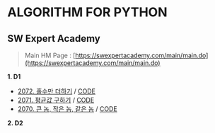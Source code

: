 # ALGORITHM FOR PYTHON

## SW Expert Academy
> Main HM Page : [https://swexpertacademy.com/main/main.do](https://swexpertacademy.com/main/main.do)

**1. D1**
* [2072. 홀수만 더하기](https://swexpertacademy.com/main/code/problem/problemList.do?problemLevel=1&problemTitle=&orderBy=FIRST_REG_DATETIME&selectCodeLang=PYTHON&select-1=&pageSize=10&pageIndex=1#none) /  [CODE](https://github.com/kisagge/Samsung-SW-Expert-Academy/commit/39dfe1d4c6f262ec541784825ad490393bf1ea42)
* [2071. 평균값 구하기](https://swexpertacademy.com/main/code/problem/problemList.do?problemLevel=1&problemTitle=&orderBy=FIRST_REG_DATETIME&selectCodeLang=PYTHON&select-1=&pageSize=10&pageIndex=1) / [CODE](https://github.com/kisagge/Samsung-SW-Expert-Academy/blob/master/SW-2071.py)
* [2070. 큰 놈, 작은 놈, 같은 놈](https://swexpertacademy.com/main/code/problem/problemList.do?problemLevel=1&problemTitle=&orderBy=FIRST_REG_DATETIME&selectCodeLang=PYTHON&select-1=&pageSize=10&pageIndex=1#none) / [CODE](https://github.com/kisagge/Samsung-SW-Expert-Academy/commit/3d8742ef981395c2babd5cca1bc776eb57666c78)

**2. D2**
